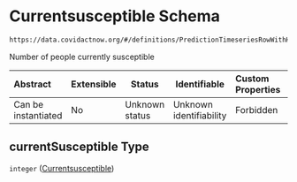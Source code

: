 # Currentsusceptible Schema

```txt
https://data.covidactnow.org/#/definitions/PredictionTimeseriesRowWithHeader/properties/currentSusceptible
```

Number of people currently susceptible 


| Abstract            | Extensible | Status         | Identifiable            | Custom Properties | Additional Properties | Access Restrictions | Defined In                                                   |
| :------------------ | ---------- | -------------- | ----------------------- | :---------------- | --------------------- | ------------------- | ------------------------------------------------------------ |
| Can be instantiated | No         | Unknown status | Unknown identifiability | Forbidden         | Allowed               | none                | [schemas.json\*](../out/schemas.json "open original schema") |

## currentSusceptible Type

`integer` ([Currentsusceptible](schemas-definitions-predictiontimeseriesrowwithheader-properties-currentsusceptible.md))
